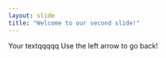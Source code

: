 ```yaml
---
layout: slide
title: "Welcome to our second slide!"
---
```

Your textqqqqq
Use the left arrow to go back!
